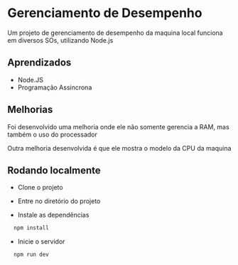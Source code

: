 # Gerenciamento de Desempenho

Um projeto de gerenciamento de desempenho da maquina local funciona em diversos SOs, utilizando Node.js

## Aprendizados

- Node.JS
- Programação Assincrona

## Melhorias

Foi desenvolvido uma melhoria onde ele não somente gerencia a RAM, mas também o uso do processador

Outra melhoria desenvolvida é que ele mostra o modelo da CPU da maquina

## Rodando localmente

- Clone o projeto

- Entre no diretório do projeto

- Instale as dependências

```bash
  npm install
```

- Inicie o servidor

```bash
  npm run dev
```
